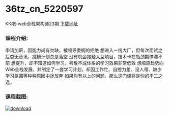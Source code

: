 # 36tz_cn_5220597
KK吧-web全栈架构师23期
[下载地址](http://www.36tz.cn/article/5220597 "下载地址")
### 课程介绍:
申请加薪，因能力尚有欠缺，被领导委婉的拒绝
想进入一线大厂，但每次面试之后杳无音讯，跳槽计划总是落空
没有机会接触大型项目，技术卡在瓶颈期停滞不前
想提升，却不知道如何学习，零散不成体系的学习效果非常低效
想顺应趋势向Web全栈发展，并制定了一套学习计划，却因工作忙、自控力差、没人带、缺少学习氛围等种种原因中途放弃
如果你有以上的问题，那么这门课将是你的不二之选。

### 课程截图:
[![download](http://36tz.cn/muke_img/2021_08_2-1.png "下载地址")](http://www.36tz.cn "下载地址")
